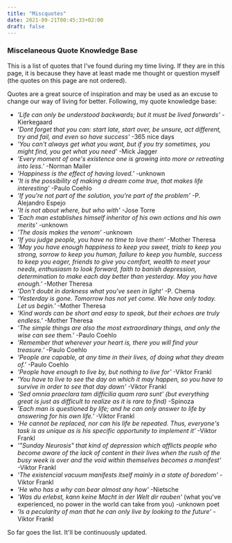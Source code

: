 ```yaml
---
title: "Miscquotes"
date: 2021-09-21T00:45:33+02:00
draft: false
---
```


### Miscelaneous Quote Knowledge Base

This is a list of quotes that I've found during my time living. If they are in this page, it is because they have at least made me thought or question myself (the quotes on this page are not ordered).

Quotes are a great source of inspiration and may be used as an excuse to change our way of living for better.
Following, my quote knowledge base:

- *'Life can only be understood backwards; but it must be lived forwards'* -Kierkegaard
- *'Dont forget that you can: start late, start over, be unsure, act different, try and fail, and even so have success'* -365 nice days
- *'You can't always get what you want, but if you try sometimes, you might find, you get what you need'* -Mick Jagger
- *'Every moment of one's existence one is growing into more or retreating into less.'* -Norman Mailer
- *'Happiness is the effect of having loved.'* -unknown
- *'It is the possibility of making a dream come true, that makes life interesting'* -Paulo Coehlo
- *'If you're not part of the solution, you're part of the problem'* -P. Alejandro Espejo
- *'It is not about where, but who with'* -Jose Torre
- *'Each man establishes himself inheritor of his own actions and his own merits'* -unknown
- *'The dosis makes the venom'* -unknown
- *'If you judge people, you have no time to love them'* -Mother Theresa
- *'May you have enough happiness to keep you sweet, trials to keep you strong, sorrow to keep you human, failure to keep you humble, success to keep you eager, friends to give you comfort, wealth to meet your needs, enthusiasm to look forward, faith to banish depression, determination to make each day better than yesterday. May you have enough.'* -Mother Theresa
- *'Don't doubt in darkness what you've seen in light'* -P. Chema
- *'Yesterday is gone. Tomorrow has not yet come. We have only today. Let us begin.'* -Mother Theresa
- *'Kind words can be short and easy to speak, but their echoes are truly endless.'* -Mother Theresa
- *'The simple things are also the most extraordinary things, and only the wise can see them.'* -Paulo Coehlo
- *'Remember that wherever your heart is, there you will find your treasure.'* -Paulo Coehlo
- *'People are capable, at any time in their lives, of doing what they dream of.'* -Paulo Coehlo
- *'People have enough to live by, but nothing to live for'* -Viktor Frankl
- *'You have to live to see the day on which it may happen, so you have to survive in order to see that day dawn'* -Viktor Frankl
- *'Sed omnia praeclara tam difficilia quam rara sunt' (but everything great is just as difficult to realize as it is rare to find)* -Spinoza
- *'Each man is questioned by life; and he can only answer to life by answering for his own life.'* -Viktor Frankl
- *'He cannot be replaced, nor can his life be repeated. Thus, everyone's task is as unique as is his specific opportunity to implement it'* -Viktor Frankl
- *'"Sunday Neurosis" that kind of depression which afflicts people who become aware of the lack of content in their lives when the rush of the busy week is over and the void within themselves becomes a manifest'* -Viktor Frankl
- *'The existencial vacuum manifests itself mainly in a state of boredom'* - Viktor Frankl
- *'He who has a why can bear almost any how'* -Nietsche
- *'Was du erlebst, kann keine Macht in der Welt dir rauben'* (what you've experienced, no power in the world can take from you) -unknown poet
- *'Is a pecularity of man that he can only live by looking to the future'* -Viktor Frankl

So far goes the list. It'll be continuously updated.